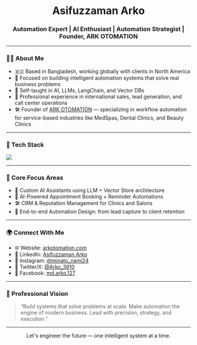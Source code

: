 <h1 align="center">Asifuzzaman Arko</h1>
<h3 align="center">Automation Expert | AI Enthusiast | Automation Strategist | Founder, ARK OTOMATION</h3>

---

### 👨‍💻 About Me

- 🇧🇩 Based in Bangladesh, working globally with clients in North America
- 🎯 Focused on building intelligent automation systems that solve real business problems
- 🧠 Self-taught in AI, LLMs, LangChain, and Vector DBs
- 💼 Professional experience in international sales, lead generation, and call center operations
- 🛠️ Founder of [ARK OTOMATION](https://arkotomation.com/) — specializing in workflow automation for service-based industries like MedSpas, Dental Clinics, and Beauty Clinics


---

### 🧰 Tech Stack

<p align="left">
  <img src="https://skillicons.dev/icons?i=python,tensorflow,pytorch,scikit-learn,langchain,javascript,nodejs,react,html,css,git,github,vscode,linux" />
</p>

---

### 🔬 Core Focus Areas

- 🤖 Custom AI Assistants using LLM + Vector Store architecture   
- 📅 AI-Powered Appointment Booking + Reminder Automations  
- 🛠️ CRM & Reputation Management for Clinics and Salons  
- 🔗 End-to-end Automation Design: from lead capture to client retention  

---

### 🌍 Connect With Me

- 🌐 Website: [arkotomation.com](https://arkotomation.com/)  
- 💼 LinkedIn: [Asifuzzaman Arko](https://www.linkedin.com/in/asifuzzaman-arko-94800a277/)  
- 📸 Instagram: [@minato_nami24](https://www.instagram.com/minato_nami24/)  
- 🧪 Twitter/X: [@Arko_3910](https://x.com/Arko_3910)  
- 📘 Facebook: [md.arko.127](https://www.facebook.com/md.arko.127)  

---

### 🧭 Professional Vision

> “Build systems that solve problems at scale. Make automation the engine of modern business. Lead with precision, strategy, and execution.”

---

<p align="center">
  Let's engineer the future — one intelligent system at a time.
</p>
